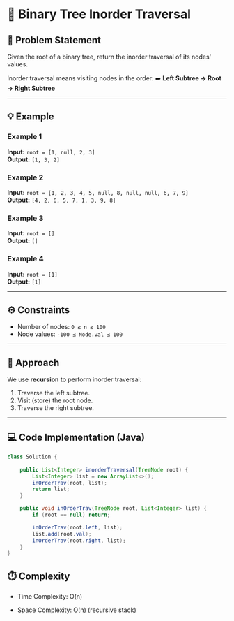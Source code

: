 # 🌳 Binary Tree Inorder Traversal

## 📝 Problem Statement
Given the root of a binary tree, return the inorder traversal of its nodes' values.

Inorder traversal means visiting nodes in the order:
➡️ **Left Subtree → Root → Right Subtree**

---

## 💡 Example

### Example 1
**Input:** `root = [1, null, 2, 3]`  
**Output:** `[1, 3, 2]`

### Example 2
**Input:** `root = [1, 2, 3, 4, 5, null, 8, null, null, 6, 7, 9]`  
**Output:** `[4, 2, 6, 5, 7, 1, 3, 9, 8]`

### Example 3
**Input:** `root = []`  
**Output:** `[]`

### Example 4
**Input:** `root = [1]`  
**Output:** `[1]`

---

## ⚙️ Constraints
- Number of nodes: `0 ≤ n ≤ 100`
- Node values: `-100 ≤ Node.val ≤ 100`

---

## 🚀 Approach
We use **recursion** to perform inorder traversal:
1. Traverse the left subtree.
2. Visit (store) the root node.
3. Traverse the right subtree.

---

## 💻 Code Implementation (Java)
```java
class Solution {
    
    public List<Integer> inorderTraversal(TreeNode root) {
        List<Integer> list = new ArrayList<>();
        inOrderTrav(root, list);
        return list;
    }

    public void inOrderTrav(TreeNode root, List<Integer> list) {
        if (root == null) return;

        inOrderTrav(root.left, list);
        list.add(root.val);
        inOrderTrav(root.right, list);
    }
}
```
## ⏱️ Complexity

- Time Complexity: O(n)

- Space Complexity: O(n) (recursive stack)
